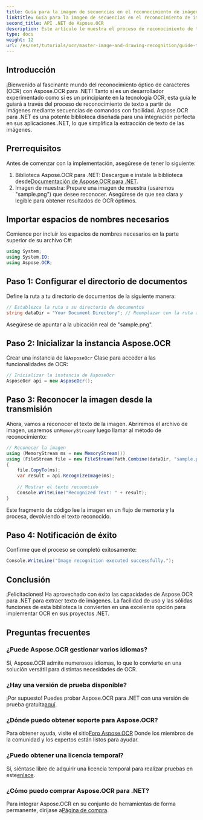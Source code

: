```yaml
---
title: Guía para la imagen de secuencias en el reconocimiento de imágenes OCR
linktitle: Guía para la imagen de secuencias en el reconocimiento de imágenes OCR
second_title: API .NET de Aspose.OCR
description: Este artículo le muestra el proceso de reconocimiento de texto a partir de imágenes mediante secuencias, lo que garantiza una integración perfecta en sus aplicaciones .NET. Perfecto para desarrolladores de todos los niveles de habilidad.
type: docs
weight: 12
url: /es/net/tutorials/ocr/master-image-and-drawing-recognition/guide-to-image-from-stream/
---
```

## Introducción

¡Bienvenido al fascinante mundo del reconocimiento óptico de caracteres (OCR) con Aspose.OCR para .NET! Tanto si es un desarrollador experimentado como si es un principiante en la tecnología OCR, esta guía le guiará a través del proceso de reconocimiento de texto a partir de imágenes mediante secuencias de comandos con facilidad. Aspose.OCR para .NET es una potente biblioteca diseñada para una integración perfecta en sus aplicaciones .NET, lo que simplifica la extracción de texto de las imágenes.

## Prerrequisitos

Antes de comenzar con la implementación, asegúrese de tener lo siguiente:

1.  Biblioteca Aspose.OCR para .NET: Descargue e instale la biblioteca desde[Documentación de Aspose.OCR para .NET](https://reference.aspose.com/ocr/net/).
2. Imagen de muestra: Prepare una imagen de muestra (usaremos "sample.png") que desee reconocer. Asegúrese de que sea clara y legible para obtener resultados de OCR óptimos.

## Importar espacios de nombres necesarios

Comience por incluir los espacios de nombres necesarios en la parte superior de su archivo C#:

```csharp
using System;
using System.IO;
using Aspose.OCR;
```

## Paso 1: Configurar el directorio de documentos

Define la ruta a tu directorio de documentos de la siguiente manera:

```csharp
// Establezca la ruta a su directorio de documentos
string dataDir = "Your Document Directory"; // Reemplazar con la ruta actual
```

Asegúrese de apuntar a la ubicación real de "sample.png".

## Paso 2: Inicializar la instancia Aspose.OCR

 Crear una instancia de la`AsposeOcr` Clase para acceder a las funcionalidades de OCR:

```csharp
// Inicializar la instancia de AsposeOcr
AsposeOcr api = new AsposeOcr();
```

## Paso 3: Reconocer la imagen desde la transmisión

 Ahora, vamos a reconocer el texto de la imagen. Abriremos el archivo de imagen, usaremos un`MemoryStream`y luego llamar al método de reconocimiento:

```csharp
// Reconocer la imagen
using (MemoryStream ms = new MemoryStream())
using (FileStream file = new FileStream(Path.Combine(dataDir, "sample.png"), FileMode.Open, FileAccess.Read))
{
    file.CopyTo(ms);
    var result = api.RecognizeImage(ms);
    
    // Mostrar el texto reconocido
    Console.WriteLine("Recognized Text: " + result);
}
```

Este fragmento de código lee la imagen en un flujo de memoria y la procesa, devolviendo el texto reconocido.

## Paso 4: Notificación de éxito

Confirme que el proceso se completó exitosamente:

```csharp
Console.WriteLine("Image recognition executed successfully.");
```

## Conclusión

¡Felicitaciones! Ha aprovechado con éxito las capacidades de Aspose.OCR para .NET para extraer texto de imágenes. La facilidad de uso y las sólidas funciones de esta biblioteca la convierten en una excelente opción para implementar OCR en sus proyectos .NET.

## Preguntas frecuentes

### ¿Puede Aspose.OCR gestionar varios idiomas?

Sí, Aspose.OCR admite numerosos idiomas, lo que lo convierte en una solución versátil para distintas necesidades de OCR.

### ¿Hay una versión de prueba disponible?

 ¡Por supuesto! Puedes probar Aspose.OCR para .NET con una versión de prueba gratuita[aquí](https://releases.aspose.com/).

### ¿Dónde puedo obtener soporte para Aspose.OCR?

Para obtener ayuda, visite el sitio[Foro Aspose.OCR](https://forum.aspose.com/c/ocr/16) Donde los miembros de la comunidad y los expertos están listos para ayudar.

### ¿Puedo obtener una licencia temporal?

 Sí, siéntase libre de adquirir una licencia temporal para realizar pruebas en este[enlace](https://purchase.conholdate.com/temporary-license/).

### ¿Cómo puedo comprar Aspose.OCR para .NET?

 Para integrar Aspose.OCR en su conjunto de herramientas de forma permanente, diríjase a[Página de compra](https://purchase.conholdate.com/buy).